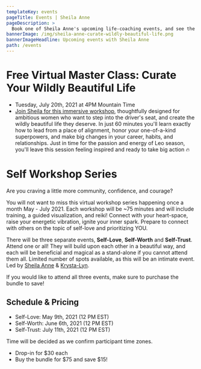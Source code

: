```yaml
---
templateKey: events
pageTitle: Events | Sheila Anne
pageDescription: >
  Book one of Sheila Anne's upcoming life-coaching events, and see the schedule for future programs being offered. Don't miss out!
bannerImage: /img/sheila-anne-curate-wildly-beautiful-life.png
bannerImageHeadline: Upcoming events with Sheila Anne
path: /events
---
```


# Free Virtual Master Class: Curate Your Wildly Beautiful Life

- Tuesday, July 20th, 2021 at 4PM Mountain Time
- [Join Sheila for this immersive workshop](/master-class/), thoughtfully designed for ambitious women who want to step into the driver's seat, and create the wildly beautiful life they deserve. In just 60 minutes you'll learn exactly how to lead from a place of alignment, honor your one-of-a-kind superpowers, and make big changes in your career, habits, and relationships. Just in time for the passion and energy of Leo season, you'll leave this session feeling inspired and ready to take big action 🔥

# Self Workshop Series

Are you craving a little more community, confidence, and courage?

You will not want to miss this virtual workshop series happening once a month May - July 2021. Each workshop will be ~75 minutes and will include training, a guided visualization, and reiki! Connect with your heart-space, raise your energetic vibration, ignite your inner spark. Prepare to connect with others on the topic of self-love and prioritizing YOU.

There will be three separate events, **Self-Love**, **Self-Worth** and **Self-Trust**. Attend one or all! They will build upon each other in a beautiful way, and each will be beneficial and magical as a stand-alone if you cannot attend them all. Limited number of spots available, as this will be an intimate event. Led by [Sheila Anne](/) & [Krysta-Lyn](https://www.krysta-lyn.com/).

If you would like to attend all three events, make sure to purchase the bundle to save!

## Schedule & Pricing

- Self-Love: May 9th, 2021 (12 PM EST)
- Self-Worth: June 6th, 2021 (12 PM EST)
- Self-Trust: July 11th, 2021 (12 PM EST)

Time will be decided as we confirm participant time zones.

- Drop-in for $30 each
- Buy the bundle for $75 and save $15!

